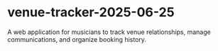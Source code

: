 # venue-tracker-2025-06-25
A web application for musicians to track venue relationships, manage communications, and organize booking history.
